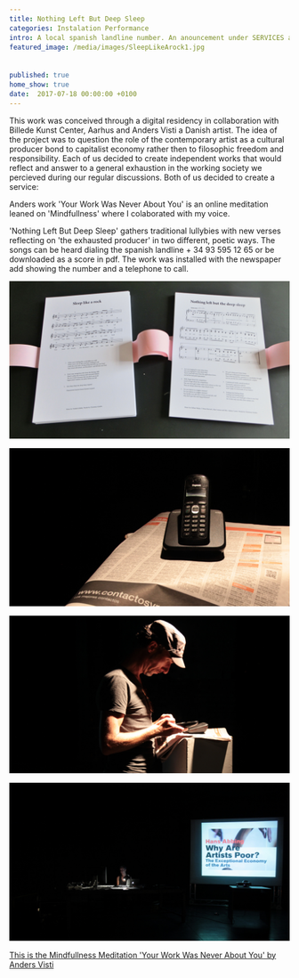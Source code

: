 ```yaml
---
title: Nothing Left But Deep Sleep
categories: Instalation Performance
intro: A local spanish landline number. An anouncement under SERVICES at the local newspaper. These are the traces of 2 lullybies texted, performed and registered for public use. 
featured_image: /media/images/SleepLikeArock1.jpg


published: true
home_show: true
date:  2017-07-18 00:00:00 +0100
---
```


This work was conceived through a digital residency in collaboration with Billede Kunst Center, Aarhus and Anders Visti a Danish artist. The idea of the project was to question the role of the contemporary artist as a cultural producer bond to capitalist economy rather then to filosophic freedom and responsibility. Each of us decided to create independent works that would reflect and answer to a general exhaustion in the working society we percieved during our regular discussions. Both of us decided to create a service:

Anders work 'Your Work Was Never About You' is an online meditation leaned on 'Mindfullness' where I colaborated with my voice.

'Nothing Left But Deep Sleep' gathers traditional lullybies with new verses reflecting on 'the exhausted producer' in two different, poetic ways. The songs can be heard dialing the spanish landline + 34 93 595 12 65 or be downloaded as a score in pdf.
The work was installed with the newspaper add showing the number and a telephone to call. 

![image](/media/images/SleepLikeArock2.jpg)


![image](/media/images/SleepLikeArock3.jpg)


![image](/media/images/SleepLikeArock4.jpg)


![image](/media/images/SleepLikeArock5.jpg)


[This is the Mindfullness Meditation 'Your Work Was Never About You' by Anders Visti ](https://traverse.andersvisti.dk/)   